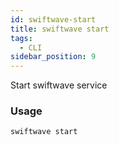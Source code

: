 ```yaml
---
id: swiftwave-start
title: swiftwave start
tags:
  - CLI
sidebar_position: 9
---
```


Start swiftwave service

### Usage

```
swiftwave start
```
